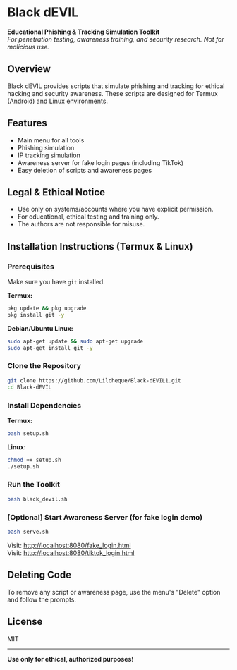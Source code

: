# Black dEVIL

**Educational Phishing & Tracking Simulation Toolkit**  
_For penetration testing, awareness training, and security research. Not for malicious use._

## Overview

Black dEVIL provides scripts that simulate phishing and tracking for ethical hacking and security awareness. These scripts are designed for Termux (Android) and Linux environments.

## Features

- Main menu for all tools
- Phishing simulation
- IP tracking simulation
- Awareness server for fake login pages (including TikTok)
- Easy deletion of scripts and awareness pages

## Legal & Ethical Notice

- Use only on systems/accounts where you have explicit permission.
- For educational, ethical testing and training only.
- The authors are not responsible for misuse.

## Installation Instructions (Termux & Linux)

### Prerequisites

Make sure you have `git` installed.

**Termux:**
```bash
pkg update && pkg upgrade
pkg install git -y
```
**Debian/Ubuntu Linux:**
```bash
sudo apt-get update && sudo apt-get upgrade
sudo apt-get install git -y
```

### Clone the Repository

```bash
git clone https://github.com/Lilcheque/Black-dEVIL1.git
cd Black-dEVIL
```

### Install Dependencies

**Termux:**
```bash
bash setup.sh
```
**Linux:**
```bash
chmod +x setup.sh
./setup.sh
```

### Run the Toolkit

```bash
bash black_devil.sh
```

### [Optional] Start Awareness Server (for fake login demo)

```bash
bash serve.sh
```
Visit: [http://localhost:8080/fake_login.html](http://localhost:8080/fake_login.html)  
Visit: [http://localhost:8080/tiktok_login.html](http://localhost:8080/tiktok_login.html)  

## Deleting Code

To remove any script or awareness page, use the menu's "Delete" option and follow the prompts.

## License

MIT

---
**Use only for ethical, authorized purposes!**
